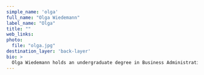 ```yaml
---
simple_name: 'olga'
full_name: "Olga Wiedemann"
label_name: "Olga"
title: ""
web_links:
photo:
  file: "olga.jpg"
destination_layer: 'back-layer'
bio: >
  Olga Wiedemann holds an undergraduate degree in Business Administration and Art History from the University of Vienna, as well as a Masters degree in Museum & Gallery Studies from Kingston University London. After working at MOMENTUM, a project space in Berlin, as Production Manager and Coordinator for the Artist-in-Residence Programme, she is currently Programme Assistant for next year’s transmediale. She has been working for different Cultural Institutions in Berlin and London for the past years and is experienced in producing art exhibitions as well as in artist management.
---
```

